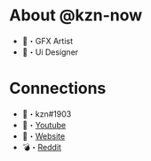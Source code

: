 # About @kzn-now
- 🎨・GFX Artist
- 📱・Ui Designer

# Connections
- 💫・kzn#1903
- 🥤・[Youtube](https://www.youtube.com/channel/UCqNk4VS9F3JMYpfN6T160ww)
- 🔧・[Website](https://kznnow.repl.co/)
- 💣・[Reddit](https://www.reddit.com/user/kzn-now)
